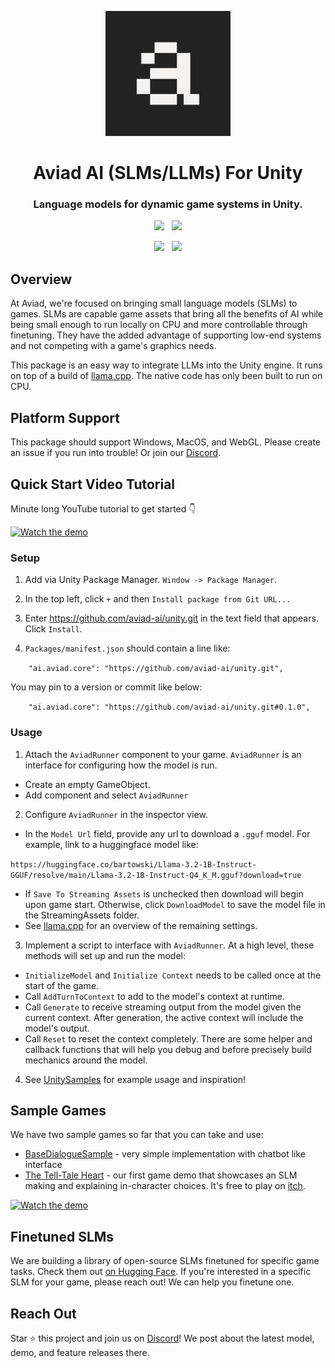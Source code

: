 <p align="center">
    <a href="https://aviad.ai" target="_blank">
        <img width="200" src="images/logo.png" alt="Aviad Logo">
    </a>
</p>
<p align="center">
    <h1 align="center">
        Aviad AI (SLMs/LLMs) For Unity
    </h1>
    <h3 align="center">
        Language models for dynamic game systems in Unity.
    </h3>
</p>
<p align="center">
    <a href="https://github.com/aviad-ai/unity"><img src="https://img.shields.io/badge/version-1.0.0-ff00a0.svg?style=flat-square"></a>
    &nbsp;
    <a href="https://github.com/aviad-ai/unity/blob/main/LICENSE"><img src="https://img.shields.io/badge/license-MIT-00bfff.svg?style=flat-square"></a>
</p>
<p align="center">
    <a href="https://x.com/aviadai"><img src="https://img.shields.io/badge/twitter-Follow_us-1d9bf0.svg?style=flat-square"></a>
    &nbsp;
    <a href="https://www.linkedin.com/company/aviad-ai/"><img src="https://img.shields.io/badge/linkedin-Connect_with_us-0a66c2.svg?style=flat-square"></a>
</p>

## Overview
At Aviad, we're focused on bringing small language models (SLMs) to games. SLMs are capable game assets that bring all the benefits of AI while being small 
enough to run locally on CPU and more controllable through finetuning. They have the added advantage of supporting low-end systems and not competing with a game's graphics needs.

This package is an easy way to integrate LLMs into the Unity engine. It runs on top of a build of [llama.cpp](https://github.com/ggml-org/llama.cpp). The native code has only been built to run on CPU.

## Platform Support

This package should support Windows, MacOS, and WebGL. Please create an issue if you run into trouble! Or join our [Discord](https://discord.gg/Jk4jUYghnA).

## Quick Start Video Tutorial
Minute long YouTube tutorial to get started 👇

<a href="https://www.youtube.com/watch?v=ISI8tTZ8gwc">
  <img src="https://img.youtube.com/vi/ISI8tTZ8gwc/0.jpg" alt="Watch the demo" width="480">
</a>

### Setup

1. Add via Unity Package Manager. `Window -> Package Manager`.

2. In the top left, click `+` and then `Install package from Git URL...`

3. Enter https://github.com/aviad-ai/unity.git in the text field that appears. Click `Install`.

4. `Packages/manifest.json` should contain a line like:

`    "ai.aviad.core": "https://github.com/aviad-ai/unity.git",`

You may pin to a version or commit like below:

`    "ai.aviad.core": "https://github.com/aviad-ai/unity.git#0.1.0",`

### Usage

1. Attach the `AviadRunner` component to your game. `AviadRunner` is an interface for configuring how the model is run.
* Create an empty GameObject.
* Add component and select `AviadRunner`

2. Configure `AviadRunner` in the inspector view.

* In the `Model Url` field, provide any url to download a `.gguf` model. For example, link to a huggingface model like:

`https://huggingface.co/bartowski/Llama-3.2-1B-Instruct-GGUF/resolve/main/Llama-3.2-1B-Instruct-Q4_K_M.gguf?download=true`

* If `Save To Streaming Assets` is unchecked then download will begin upon game start. Otherwise, click `DownloadModel` to save the model file in the StreamingAssets folder.
* See [llama.cpp](https://github.com/ggml-org/llama.cpp) for an overview of the remaining settings.

3. Implement a script to interface with `AviadRunner`. At a high level, these methods will set up and run the model:
* `InitializeModel` and `Initialize Context` needs to be called once at the start of the game.
* Call `AddTurnToContext` to add to the model's context at runtime.
* Call `Generate` to receive streaming output from the model given the current context. After generation, the active context will include the model's output.
* Call `Reset` to reset the context completely.
There are some helper and callback functions that will help you debug and before precisely build mechanics around the model.

4. See [UnitySamples](https://github.com/aviad-ai/UnitySamples) for example usage and inspiration!

## Sample Games

We have two sample games so far that you can take and use:
* [BaseDialogueSample](https://github.com/aviad-ai/UnitySamples/tree/main/BaseDialogueSample) - very simple implementation
with chatbot like interface
* [The Tell-Tale Heart](https://github.com/aviad-ai/UnitySamples/tree/main/TheTellTaleHeart) - our first game demo that showcases
an SLM making and explaining in-character choices. It's free to play on [itch](https://aviadai.itch.io/the-tell-tale-heart).

<a href="https://www.youtube.com/watch?v=z-lg043BYF8">
  <img src="https://img.youtube.com/vi/z-lg043BYF8/0.jpg" alt="Watch the demo" width="480">
</a>

## Finetuned SLMs

We are building a library of open-source SLMs finetuned for specific game tasks. Check them out [on Hugging Face](https://huggingface.co/aviad-ai).
If you're interested in a specific SLM for your game, please reach out! We can help you finetune one.

## Reach Out
Star ⭐ this project and join us on [Discord](https://discord.gg/Jk4jUYghnA)! We post about the latest model, demo, and feature releases there.
